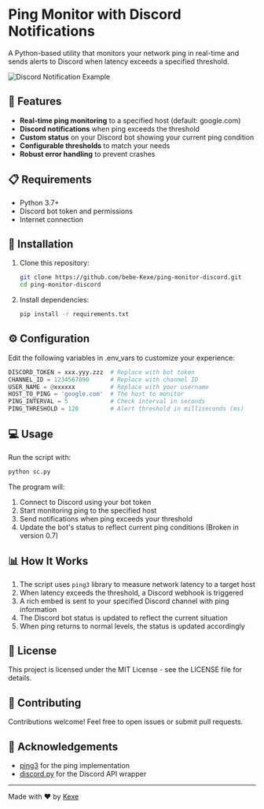 # Ping Monitor with Discord Notifications

A Python-based utility that monitors your network ping in real-time and sends alerts to Discord when latency exceeds a specified threshold.

![Discord Notification Example](https://imgur.com/TUvuISh)

## 🌟 Features

- **Real-time ping monitoring** to a specified host (default: google.com)
- **Discord notifications** when ping exceeds the threshold
- **Custom status** on your Discord bot showing your current ping condition
- **Configurable thresholds** to match your needs
- **Robust error handling** to prevent crashes

## 📋 Requirements

- Python 3.7+
- Discord bot token and permissions
- Internet connection 

## 🚀 Installation

1. Clone this repository:
   ```bash
   git clone https://github.com/bebe-Kexe/ping-monitor-discord.git
   cd ping-monitor-discord
   ```

2. Install dependencies:
   ```bash
   pip install -r requirements.txt
   ```



## ⚙️ Configuration

Edit the following variables in .env_vars to customize your experience:

```python
DISCORD_TOKEN = xxx.yyy.zzz  # Replace with bot token
CHANNEL_ID = 1234567890      # Replace with channel ID
USER_NAME = @xxxxxx          # Replace with your username
HOST_TO_PING = 'google.com'  # The host to monitor
PING_INTERVAL = 5            # Check interval in seconds
PING_THRESHOLD = 120         # Alert threshold in milliseconds (ms)
```

## 💻 Usage

Run the script with:

```bash
python sc.py
```

The program will:
1. Connect to Discord using your bot token
2. Start monitoring ping to the specified host
3. Send notifications when ping exceeds your threshold
4. Update the bot's status to reflect current ping conditions (Broken in version 0.7)

## 📊 How It Works

1. The script uses `ping3` library to measure network latency to a target host
2. When latency exceeds the threshold, a Discord webhook is triggered
3. A rich embed is sent to your specified Discord channel with ping information
4. The Discord bot status is updated to reflect the current situation
5. When ping returns to normal levels, the status is updated accordingly


## 📜 License

This project is licensed under the MIT License - see the LICENSE file for details.

## 🤝 Contributing

Contributions welcome! Feel free to open issues or submit pull requests.

## 🙏 Acknowledgements

- [ping3](https://github.com/kyan001/ping3) for the ping implementation
- [discord.py](https://github.com/Rapptz/discord.py) for the Discord API wrapper

---

Made with ❤️ by [Kexe](https://github.com/bebe-Kexe)
